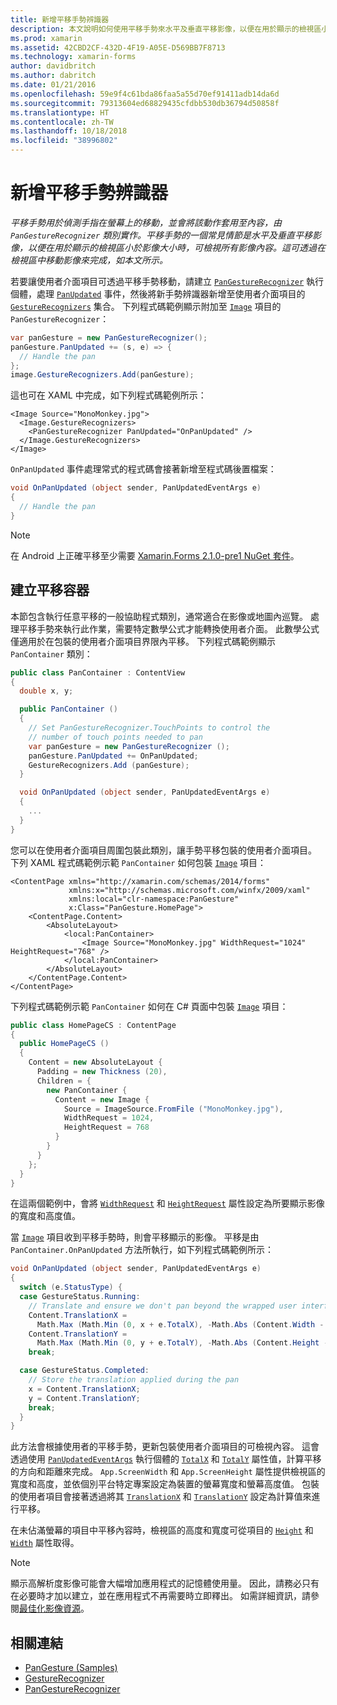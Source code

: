 ```yaml
---
title: 新增平移手勢辨識器
description: 本文說明如何使用平移手勢來水平及垂直平移影像，以便在用於顯示的檢視區小於影像大小時，可檢視所有影像內容。
ms.prod: xamarin
ms.assetid: 42CBD2CF-432D-4F19-A05E-D569BB7F8713
ms.technology: xamarin-forms
author: davidbritch
ms.author: dabritch
ms.date: 01/21/2016
ms.openlocfilehash: 59e9f4c61bda86faa5a55d70ef91411adb14da6d
ms.sourcegitcommit: 79313604ed68829435cfdbb530db36794d50858f
ms.translationtype: HT
ms.contentlocale: zh-TW
ms.lasthandoff: 10/18/2018
ms.locfileid: "38996802"
---
```

# <a name="adding-a-pan-gesture-recognizer"></a>新增平移手勢辨識器

_平移手勢用於偵測手指在螢幕上的移動，並會將該動作套用至內容，由 `PanGestureRecognizer` 類別實作。平移手勢的一個常見情節是水平及垂直平移影像，以便在用於顯示的檢視區小於影像大小時，可檢視所有影像內容。這可透過在檢視區中移動影像來完成，如本文所示。_

若要讓使用者介面項目可透過平移手勢移動，請建立 [`PanGestureRecognizer`](xref:Xamarin.Forms.PanGestureRecognizer) 執行個體，處理 [`PanUpdated`](xref:Xamarin.Forms.PanGestureRecognizer.PanUpdated) 事件，然後將新手勢辨識器新增至使用者介面項目的 [`GestureRecognizers`](xref:Xamarin.Forms.View.GestureRecognizers) 集合。 下列程式碼範例顯示附加至 [`Image`](xref:Xamarin.Forms.Image) 項目的 `PanGestureRecognizer`：

```csharp
var panGesture = new PanGestureRecognizer();
panGesture.PanUpdated += (s, e) => {
  // Handle the pan
};
image.GestureRecognizers.Add(panGesture);
```

這也可在 XAML 中完成，如下列程式碼範例所示：

```xaml
<Image Source="MonoMonkey.jpg">
  <Image.GestureRecognizers>
    <PanGestureRecognizer PanUpdated="OnPanUpdated" />
  </Image.GestureRecognizers>
</Image>
```

`OnPanUpdated` 事件處理常式的程式碼會接著新增至程式碼後置檔案：

```csharp
void OnPanUpdated (object sender, PanUpdatedEventArgs e)
{
  // Handle the pan
}
```

> [!NOTE]
> 在 Android 上正確平移至少需要 [Xamarin.Forms 2.1.0-pre1 NuGet 套件](https://www.nuget.org/packages/Xamarin.Forms/2.1.0.6501-pre1)。

## <a name="creating-a-pan-container"></a>建立平移容器

本節包含執行任意平移的一般協助程式類別，通常適合在影像或地圖內巡覽。 處理平移手勢來執行此作業，需要特定數學公式才能轉換使用者介面。 此數學公式僅適用於在包裝的使用者介面項目界限內平移。 下列程式碼範例顯示 `PanContainer` 類別：

```csharp
public class PanContainer : ContentView
{
  double x, y;

  public PanContainer ()
  {
    // Set PanGestureRecognizer.TouchPoints to control the
    // number of touch points needed to pan
    var panGesture = new PanGestureRecognizer ();
    panGesture.PanUpdated += OnPanUpdated;
    GestureRecognizers.Add (panGesture);
  }

  void OnPanUpdated (object sender, PanUpdatedEventArgs e)
  {
    ...
  }
}
```

您可以在使用者介面項目周圍包裝此類別，讓手勢平移包裝的使用者介面項目。 下列 XAML 程式碼範例示範 `PanContainer` 如何包裝 [`Image`](xref:Xamarin.Forms.Image) 項目：

```xaml
<ContentPage xmlns="http://xamarin.com/schemas/2014/forms"
             xmlns:x="http://schemas.microsoft.com/winfx/2009/xaml"
             xmlns:local="clr-namespace:PanGesture"
             x:Class="PanGesture.HomePage">
    <ContentPage.Content>
        <AbsoluteLayout>
            <local:PanContainer>
                <Image Source="MonoMonkey.jpg" WidthRequest="1024" HeightRequest="768" />
            </local:PanContainer>
        </AbsoluteLayout>
    </ContentPage.Content>
</ContentPage>
```

下列程式碼範例示範 `PanContainer` 如何在 C# 頁面中包裝 [`Image`](xref:Xamarin.Forms.Image) 項目：

```csharp
public class HomePageCS : ContentPage
{
  public HomePageCS ()
  {
    Content = new AbsoluteLayout {
      Padding = new Thickness (20),
      Children = {
        new PanContainer {
          Content = new Image {
            Source = ImageSource.FromFile ("MonoMonkey.jpg"),
            WidthRequest = 1024,
            HeightRequest = 768
          }
        }
      }
    };
  }
}
```

在這兩個範例中，會將 [`WidthRequest`](xref:Xamarin.Forms.VisualElement.WidthRequest) 和 [`HeightRequest`](xref:Xamarin.Forms.VisualElement.HeightRequest) 屬性設定為所要顯示影像的寬度和高度值。

當 [`Image`](xref:Xamarin.Forms.Image) 項目收到平移手勢時，則會平移顯示的影像。 平移是由 `PanContainer.OnPanUpdated` 方法所執行，如下列程式碼範例所示：

```csharp
void OnPanUpdated (object sender, PanUpdatedEventArgs e)
{
  switch (e.StatusType) {
  case GestureStatus.Running:
    // Translate and ensure we don't pan beyond the wrapped user interface element bounds.
    Content.TranslationX =
      Math.Max (Math.Min (0, x + e.TotalX), -Math.Abs (Content.Width - App.ScreenWidth));
    Content.TranslationY =
      Math.Max (Math.Min (0, y + e.TotalY), -Math.Abs (Content.Height - App.ScreenHeight));
    break;

  case GestureStatus.Completed:
    // Store the translation applied during the pan
    x = Content.TranslationX;
    y = Content.TranslationY;
    break;
  }
}
```

此方法會根據使用者的平移手勢，更新包裝使用者介面項目的可檢視內容。 這會透過使用 [`PanUpdatedEventArgs`](xref:Xamarin.Forms.PanUpdatedEventArgs) 執行個體的 [`TotalX`](xref:Xamarin.Forms.PanUpdatedEventArgs.TotalX) 和 [`TotalY`](xref:Xamarin.Forms.PanUpdatedEventArgs.TotalY) 屬性值，計算平移的方向和距離來完成。 `App.ScreenWidth` 和 `App.ScreenHeight` 屬性提供檢視區的寬度和高度，並依個別平台特定專案設定為裝置的螢幕寬度和螢幕高度值。 包裝的使用者項目會接著透過將其 [`TranslationX`](xref:Xamarin.Forms.VisualElement.TranslationX) 和 [`TranslationY`](xref:Xamarin.Forms.VisualElement.TranslationY) 設定為計算值來進行平移。

在未佔滿螢幕的項目中平移內容時，檢視區的高度和寬度可從項目的 [`Height`](xref:Xamarin.Forms.VisualElement.Height) 和 [`Width`](xref:Xamarin.Forms.VisualElement.Width) 屬性取得。

> [!NOTE]
> 顯示高解析度影像可能會大幅增加應用程式的記憶體使用量。 因此，請務必只有在必要時才加以建立，並在應用程式不再需要時立即釋出。 如需詳細資訊，請參閱[最佳化影像資源](~/xamarin-forms/deploy-test/performance.md#optimizeimages)。

## <a name="related-links"></a>相關連結

- [PanGesture (Samples)](https://developer.xamarin.com/samples/xamarin-forms/WorkingWithGestures/PanGesture/)
- [GestureRecognizer](xref:Xamarin.Forms.GestureRecognizer)
- [PanGestureRecognizer](xref:Xamarin.Forms.PanGestureRecognizer)
